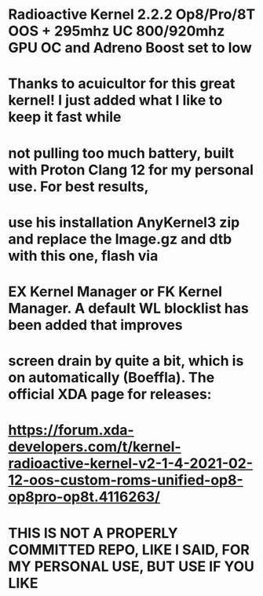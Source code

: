 # Radioactive Kernel 2.2.2 Op8/Pro/8T OOS + 295mhz UC 800/920mhz GPU OC and Adreno Boost set to low
# Thanks to acuicultor for this great kernel!  I just added what I like to keep it fast while
# not pulling too much battery, built with Proton Clang 12 for my personal use.  For best results,
# use his installation AnyKernel3 zip and replace the Image.gz and dtb with this one, flash via
# EX Kernel Manager or FK Kernel Manager.  A default WL blocklist has been added that improves
# screen drain by quite a bit, which is on automatically (Boeffla).  The official XDA page for releases:
# https://forum.xda-developers.com/t/kernel-radioactive-kernel-v2-1-4-2021-02-12-oos-custom-roms-unified-op8-op8pro-op8t.4116263/
# THIS IS NOT A PROPERLY COMMITTED REPO, LIKE I SAID, FOR MY PERSONAL USE, BUT USE IF YOU LIKE
